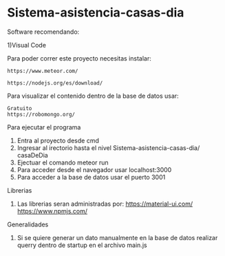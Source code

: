 # Sistema-asistencia-casas-dia
 
 Software recomendando:

 1)Visual Code
 
 Para poder correr este proyecto necesitas instalar:
 
	https://www.meteor.com/
	
	https://nodejs.org/es/download/
	

 Para visualizar el contenido dentro de la base de datos usar:

	Gratuito
	https://robomongo.org/

 Para ejecutar el programa 

 1) Entra al proyecto desde cmd
 2) Ingresar al irectorio hasta el nivel Sistema-asistencia-casas-dia/     casaDeDia 
 3) Ejectuar el comando meteor run
 4) Para acceder desde el navegador usar localhost:3000
 5) Para acceder a la base de datos usar el puerto 3001 


Librerias 

1) Las librerias seran administradas por:
	https://material-ui.com/
	https://www.npmjs.com/


Generalidades

1) Si se quiere generar un dato manualmente en la base de datos
realizar querry dentro de startup en el archivo main.js

